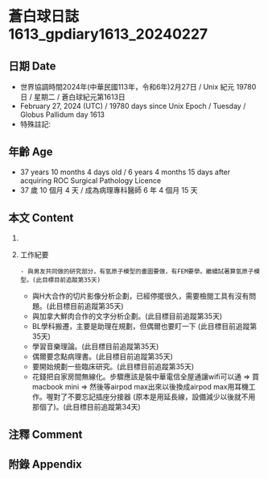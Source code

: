 [_metadata_:encoding]: - "utf-8"
[_metadata_:language]: - "zh-Hant-TW"
[_metadata_:fileformat]: - "markdown"
[_metadata_:MIME_type]: - "text/plain"
[_metadata_:markdown_version]: - "commonmark version 0.30"
[_metadata_:markdown_spec]: - "https://spec.commonmark.org/0.30/"

# 蒼白球日誌1613_gpdiary1613_20240227 #

## 日期 Date ##

* 世界協調時間2024年(中華民國113年，令和6年)2月27日 / Unix 紀元 19780 日 / 星期二 / 蒼白球紀元第1613日
* February 27, 2024 (UTC) / 19780 days since Unix Epoch / Tuesday / Globus Pallidum day 1613
* 特殊註記:

## 年齡 Age ##

* 37 years 10 months 4 days old / 6 years 4 months 15 days after acquiring ROC Surgical Pathology Licence
* 37 歲 10 個月 4 天 / 成為病理專科醫師 6 年 4 個月 15 天

## 本文 Content ##

1. 

    
2. 工作紀要

       - 與男友共同做的研究部分，有氫原子模型的畫圖要做，有FEM要學。繼續試著算氫原子模型。(此目標目前追蹤第35天)
   - 與H大合作的切片影像分析企劃，已經停擺很久，需要檢閱工具有沒有問題。(此目標目前追蹤第35天)
   - 與加拿大鮮肉合作的文字分析企劃。(此目標目前追蹤第35天)
   - BL學科搬遷，主要是助理在規劃，但偶爾也要盯一下 (此目標目前追蹤第35天)
   - 學習音樂理論。(此目標目前追蹤第35天)
   - 偶爾要念點病理書。(此目標目前追蹤第35天)
   - 要開始規劃一些臨床研究。(此目標目前追蹤第35天)
   - 花錢把自家房間無線化。步驟應該是裝中華電信全屋通讓wifi可以通 => 買macbook mini => 然後等airpod max出來以後換成airpod max用耳機工作。喔對了不要忘記插座分接器 (原本是用延長線，設備減少以後就不用那個了)。(此目標目前追蹤第34天)


## 注釋 Comment ##


## 附錄 Appendix ##

